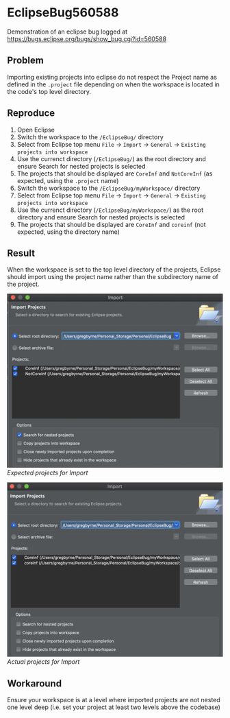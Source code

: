 # EclipseBug560588
Demonstration of an eclipse bug logged at https://bugs.eclipse.org/bugs/show_bug.cgi?id=560588

## Problem

Importing existing projects into eclipse do not respect the Project name as defined in the `.project` file depending on when the workspace is located in the code's top level directory.

## Reproduce

1. Open Eclipse
2. Switch the workspace to the `/EclipseBug/` directory
3. Select from Eclipse top menu `File` -> `Import` -> `General` -> `Existing projects into workspace`
4. Use the currenct directory (`/EclipseBug/`) as the root directory and ensure Search for nested projects is selected
5. The projects that should be displayed are `CoreInf` and `NotCoreInf` (as expected, using the `.project` name)
6. Switch the workspace to the `/EclipseBug/myWorkspace/` directory
7. Select from Eclipse top menu `File` -> `Import` -> `General` -> `Existing projects into workspace`
8. Use the currenct directory (`/EclipseBug/myWorkspace/`) as the root directory and ensure Search for nested projects is selected
9. The projects that should be displayed are `CoreInf` and `coreinf` (not expected, using the directory name)

## Result

When the workspace is set to the top level directory of the projects, Eclipse should import using the project name rather than the subdirectory name of the project.

![Expected](https://github.com/byrne-greg/EclipseBug/blob/master/README_img/Expected.png)
*Expected projects for Import*

![Actual](https://github.com/byrne-greg/EclipseBug/blob/master/README_img/Actual.png)
*Actual projects for Import*



## Workaround
Ensure your workspace is at a level where imported projects are not nested one level deep (i.e. set your project at least two levels above the codebase)
